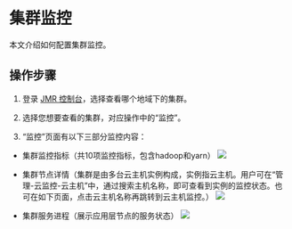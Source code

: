 # 集群监控

本文介绍如何配置集群监控。

## 操作步骤
1. 登录 [JMR 控制台](https://xdata.jdcloud.com/rmgr/resources/res-manage/custom-resources.html#/)，选择查看哪个地域下的集群。

2. 选择您想要查看的集群，对应操作中的“监控”。

3. “监控”页面有以下三部分监控内容：
 - 集群监控指标（共10项监控指标，包含hadoop和yarn）
 ![](//TODO)
 
 - 集群节点详情（集群是由多台云主机实例构成，实例指云主机。用户可在“管理-云监控-云主机”中，通过搜索主机名称，即可查看到实例的监控状态。也可在如下页面，点击云主机名称再跳转到云主机监控。）
 ![](//TODO)
 
 - 集群服务进程（展示应用层节点的服务状态）
 ![](//TODO)
 
 



	   


